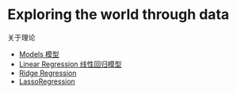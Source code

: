 # Exploring the world through data

关于理论

* [Models 模型](Models.md)
* [Linear Regression 线性回归模型](LinearRegression.md)
* [Ridge Regression](RidgeRegression.md)
* [LassoRegression](LassoRegression.md)
